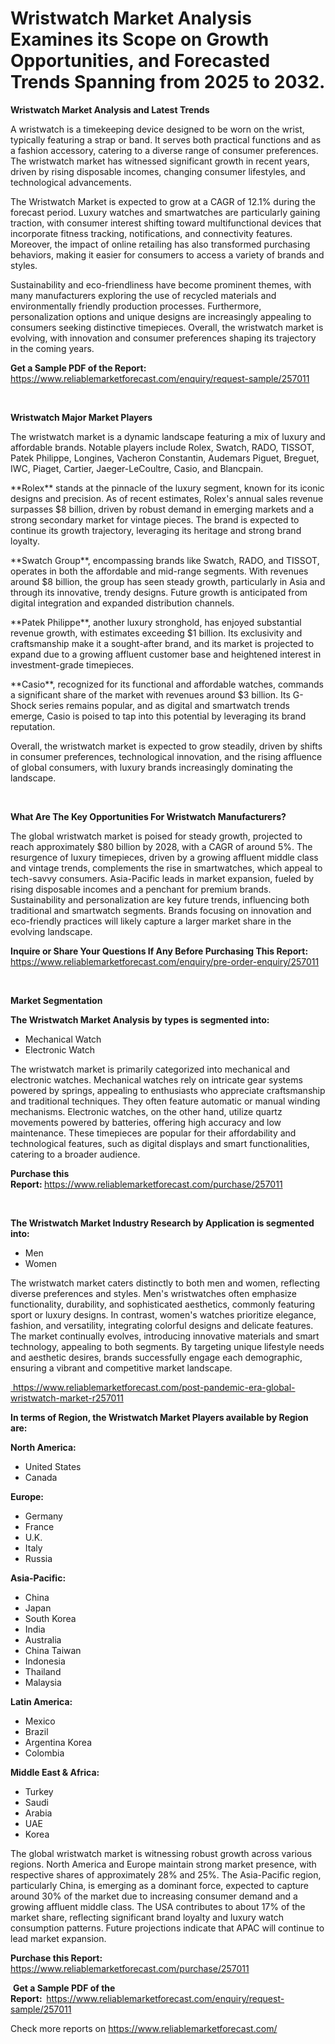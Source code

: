 <p><h1>Wristwatch Market Analysis Examines its Scope on Growth Opportunities, and Forecasted Trends Spanning from 2025 to 2032.</h1></p><p><strong>Wristwatch Market Analysis and Latest Trends</strong></p>
<p><p>A wristwatch is a timekeeping device designed to be worn on the wrist, typically featuring a strap or band. It serves both practical functions and as a fashion accessory, catering to a diverse range of consumer preferences. The wristwatch market has witnessed significant growth in recent years, driven by rising disposable incomes, changing consumer lifestyles, and technological advancements.</p><p>The Wristwatch Market is expected to grow at a CAGR of 12.1% during the forecast period. Luxury watches and smartwatches are particularly gaining traction, with consumer interest shifting toward multifunctional devices that incorporate fitness tracking, notifications, and connectivity features. Moreover, the impact of online retailing has also transformed purchasing behaviors, making it easier for consumers to access a variety of brands and styles.</p><p>Sustainability and eco-friendliness have become prominent themes, with many manufacturers exploring the use of recycled materials and environmentally friendly production processes. Furthermore, personalization options and unique designs are increasingly appealing to consumers seeking distinctive timepieces. Overall, the wristwatch market is evolving, with innovation and consumer preferences shaping its trajectory in the coming years.</p></p>
<p><strong>Get a Sample PDF of the Report:&nbsp;</strong> <a href="https://www.reliablemarketforecast.com/enquiry/request-sample/257011?utm_campaign=2393&utm_medium=2&utm_source=Github&utm_content=ia&utm_term=30032025&utm_id=wristwatch">https://www.reliablemarketforecast.com/enquiry/request-sample/257011</a></p>
<p>&nbsp;</p>
<p><strong>Wristwatch Major Market Players</strong></p>
<p><p>The wristwatch market is a dynamic landscape featuring a mix of luxury and affordable brands. Notable players include Rolex, Swatch, RADO, TISSOT, Patek Philippe, Longines, Vacheron Constantin, Audemars Piguet, Breguet, IWC, Piaget, Cartier, Jaeger-LeCoultre, Casio, and Blancpain.</p><p>**Rolex** stands at the pinnacle of the luxury segment, known for its iconic designs and precision. As of recent estimates, Rolex's annual sales revenue surpasses $8 billion, driven by robust demand in emerging markets and a strong secondary market for vintage pieces. The brand is expected to continue its growth trajectory, leveraging its heritage and strong brand loyalty.</p><p>**Swatch Group**, encompassing brands like Swatch, RADO, and TISSOT, operates in both the affordable and mid-range segments. With revenues around $8 billion, the group has seen steady growth, particularly in Asia and through its innovative, trendy designs. Future growth is anticipated from digital integration and expanded distribution channels.</p><p>**Patek Philippe**, another luxury stronghold, has enjoyed substantial revenue growth, with estimates exceeding $1 billion. Its exclusivity and craftsmanship make it a sought-after brand, and its market is projected to expand due to a growing affluent customer base and heightened interest in investment-grade timepieces.</p><p>**Casio**, recognized for its functional and affordable watches, commands a significant share of the market with revenues around $3 billion. Its G-Shock series remains popular, and as digital and smartwatch trends emerge, Casio is poised to tap into this potential by leveraging its brand reputation.</p><p>Overall, the wristwatch market is expected to grow steadily, driven by shifts in consumer preferences, technological innovation, and the rising affluence of global consumers, with luxury brands increasingly dominating the landscape.</p></p>
<p>&nbsp;</p>
<p><strong>What Are The Key Opportunities For Wristwatch Manufacturers?</strong></p>
<p><p>The global wristwatch market is poised for steady growth, projected to reach approximately $80 billion by 2028, with a CAGR of around 5%. The resurgence of luxury timepieces, driven by a growing affluent middle class and vintage trends, complements the rise in smartwatches, which appeal to tech-savvy consumers. Asia-Pacific leads in market expansion, fueled by rising disposable incomes and a penchant for premium brands. Sustainability and personalization are key future trends, influencing both traditional and smartwatch segments. Brands focusing on innovation and eco-friendly practices will likely capture a larger market share in the evolving landscape.</p></p>
<p><strong>Inquire or Share Your Questions If Any Before Purchasing This Report:</strong> <a href="https://www.reliablemarketforecast.com/enquiry/pre-order-enquiry/257011?utm_campaign=2393&utm_medium=2&utm_source=Github&utm_content=ia&utm_term=30032025&utm_id=wristwatch">https://www.reliablemarketforecast.com/enquiry/pre-order-enquiry/257011</a></p>
<p>&nbsp;</p>
<p><strong>Market Segmentation</strong></p>
<p><strong>The Wristwatch Market Analysis by types is segmented into:</strong></p>
<p><ul><li>Mechanical Watch</li><li>Electronic Watch</li></ul></p>
<p><p>The wristwatch market is primarily categorized into mechanical and electronic watches. Mechanical watches rely on intricate gear systems powered by springs, appealing to enthusiasts who appreciate craftsmanship and traditional techniques. They often feature automatic or manual winding mechanisms. Electronic watches, on the other hand, utilize quartz movements powered by batteries, offering high accuracy and low maintenance. These timepieces are popular for their affordability and technological features, such as digital displays and smart functionalities, catering to a broader audience.</p></p>
<p><strong>Purchase this Report:&nbsp;</strong><a href="https://www.reliablemarketforecast.com/purchase/257011?utm_campaign=2393&utm_medium=2&utm_source=Github&utm_content=ia&utm_term=30032025&utm_id=wristwatch">https://www.reliablemarketforecast.com/purchase/257011</a></p>
<p>&nbsp;</p>
<p><strong>The Wristwatch Market Industry Research by Application is segmented into:</strong></p>
<p><ul><li>Men</li><li>Women</li></ul></p>
<p><p>The wristwatch market caters distinctly to both men and women, reflecting diverse preferences and styles. Men's wristwatches often emphasize functionality, durability, and sophisticated aesthetics, commonly featuring sport or luxury designs. In contrast, women's watches prioritize elegance, fashion, and versatility, integrating colorful designs and delicate features. The market continually evolves, introducing innovative materials and smart technology, appealing to both segments. By targeting unique lifestyle needs and aesthetic desires, brands successfully engage each demographic, ensuring a vibrant and competitive market landscape.</p></p>
<p><a href="https://www.reliablemarketforecast.com/post-pandemic-era-global-wristwatch-market-r257011?utm_campaign=2393&utm_medium=2&utm_source=Github&utm_content=ia&utm_term=30032025&utm_id=wristwatch">&nbsp;https://www.reliablemarketforecast.com/post-pandemic-era-global-wristwatch-market-r257011</a></p>
<p><strong>In terms of Region, the Wristwatch Market Players available by Region are:</strong></p>
<p>
    <p> <strong> North America: </strong>
        <ul>
            <li>United States</li>
            <li>Canada</li>
        </ul>
        </p> 
    <p> <strong> Europe: </strong>
        <ul>
            <li>Germany</li>
            <li>France</li>
            <li>U.K.</li>
            <li>Italy</li>
            <li>Russia</li>
        </ul>
        </p> 
    <p> <strong> Asia-Pacific: </strong>
        <ul>
            <li>China</li>
            <li>Japan</li>
            <li>South Korea</li>
            <li>India</li>
            <li>Australia</li>
            <li>China Taiwan</li>
            <li>Indonesia</li>
            <li>Thailand</li>
            <li>Malaysia</li>
        </ul>
        </p> 
    <p> <strong> Latin America: </strong>
        <ul>
            <li>Mexico</li>
            <li>Brazil</li>
            <li>Argentina Korea</li>
            <li>Colombia</li>
        </ul>
        </p> 
    <p> <strong> Middle East & Africa: </strong>
        <ul>
            <li>Turkey</li>
            <li>Saudi</li>
            <li>Arabia</li>
            <li>UAE</li>
            <li>Korea</li>
        </ul>
    </p>
    </p>
<p><p>The global wristwatch market is witnessing robust growth across various regions. North America and Europe maintain strong market presence, with respective shares of approximately 28% and 25%. The Asia-Pacific region, particularly China, is emerging as a dominant force, expected to capture around 30% of the market due to increasing consumer demand and a growing affluent middle class. The USA contributes to about 17% of the market share, reflecting significant brand loyalty and luxury watch consumption patterns. Future projections indicate that APAC will continue to lead market expansion.</p></p>
<p><strong>Purchase this Report: </strong><a href="https://www.reliablemarketforecast.com/purchase/257011?utm_campaign=2393&utm_medium=2&utm_source=Github&utm_content=ia&utm_term=30032025&utm_id=wristwatch">https://www.reliablemarketforecast.com/purchase/257011</a></p>
<p>&nbsp;<strong>Get a Sample PDF of the Report:&nbsp;&nbsp;</strong><a href="https://www.reliablemarketforecast.com/enquiry/request-sample/257011?utm_campaign=2393&utm_medium=2&utm_source=Github&utm_content=ia&utm_term=30032025&utm_id=wristwatch">https://www.reliablemarketforecast.com/enquiry/request-sample/257011</a></p>
<p><strong></strong></p>
<p>Check more reports on <a href="https://www.reliablemarketforecast.com/?utm_campaign=2393&utm_medium=2&utm_source=Github&utm_content=ia&utm_term=30032025&utm_id=wristwatch">https://www.reliablemarketforecast.com/</a></p>